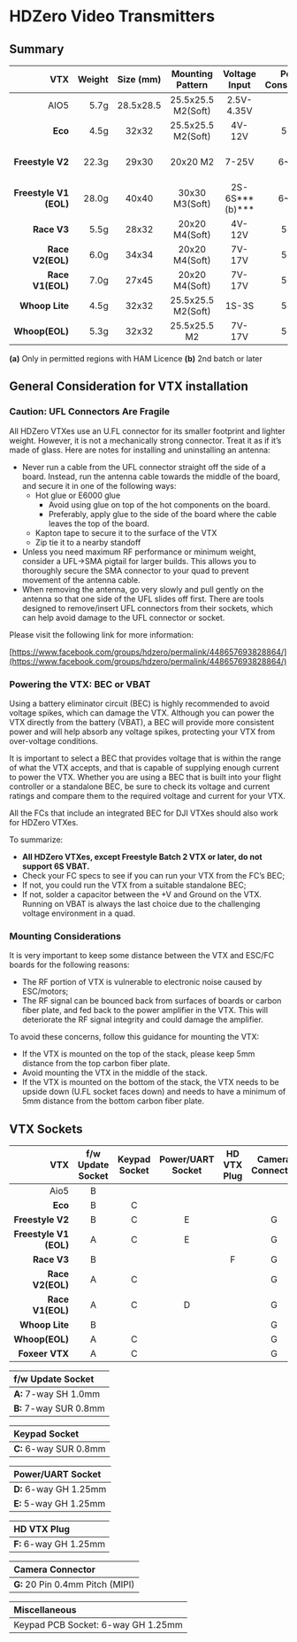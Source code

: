 # HDZero Video Transmitters

## Summary

|                          VTX | Weight | Size (mm) |  Mounting Pattern  | Voltage Input | Power Consumption |                RF Power Output                | Secured U.FL | Antenna | Tramp/SmartAudio | Keypad | Application |
| ---------------------------: | -----: | :-------: | :----------------: | :------------: | :---------------: | :-------------------------------------------: | :----------: | :-----: | :--------------: | :----: | :---------: |
|                         AIO5 |   5.7g | 28.5x28.5 | 25.5x25.5 M2(Soft) |   2.5V-4.35V   |         -         |                  25mW,200mW                  |      No      | Dipole |        No        |   No   |  TinyWhoop  |
|                **Eco** |   4.5g |   32x32   | 25.5x25.5 M2(Soft) |     4V-12V     |       5~6W       |                  25mW,200mW                  |     Yes     | Dipole |        No        |  Yes  |  TinyWhoop  |
|       **Freestyle V2** |  22.3g |   29x30   |      20x20 M2      |     7-25V     |       6~15W       | 25mW,200mW<br />(500mW,1W ***(a)*** ) |     Yes     |  RHCP  |    SmartAudio    |  Yes  |  Freestyle  |
| **Freestyle V1 (EOL)** |  28.0g |   40x40   |   30x30 M3(Soft)   | 2S-6S***(b)*** |       6~15W       | 25mW,200mW<br />(500mW,1W ***(a)*** ) |     Yes     |  RHCP  |    SmartAudio    |  Yes  |  Freestyle  |
|            **Race V3** |   5.5g |   28x32   |   20x20 M4(Soft)   |     4V-12V     |       5~6W       |                  25mW,200mW                  |     Yes     |   No   |      Tramp      |   No   |    Race    |
|       **Race V2(EOL)** |   6.0g |   34x34   |   20x20 M4(Soft)   |     7V-17V     |       5~6W       |                  25mW,200mW                  |     Yes     |   No   |    SmartAudio    |  Yes  |    Race    |
|       **Race V1(EOL)** |   7.0g |   27x45   |   20x20 M4(Soft)   |     7V-17V     |       5~6W       |                  25mW,200mW                  |     Yes     |   No   |    SmartAudio    |  Yes  |    Race    |
|         **Whoop Lite** |   4.5g |   32x32   | 25.5x25.5 M2(Soft) |     1S-3S     |       5~6W       |                  25mW,200mW                  |     Yes     |   No   |    SmartAudio    |   No   |  TinyWhoop  |
|         **Whoop(EOL)** |   5.3g |   32x32   |    25.5x25.5 M2    |     7V-17V     |       5~6W       |                  25mW,200mW                  |      No      |   No   |        No        |  Yes  |    Whoop    |

**(a)** Only in permitted regions with HAM Licence
**(b)** 2nd batch or later

## **General Consideration for VTX installation**

### **Caution: UFL Connectors Are Fragile**

All HDZero VTXes use an U.FL connector for its smaller footprint and lighter weight. However, it is not a mechanically strong connector. Treat it as if it’s made of glass. Here are notes for installing and uninstalling an antenna:

- Never run a cable from the UFL connector straight off the side of a board. Instead, run the antenna cable towards the middle of the board, and secure it in one of the following ways:
    - Hot glue or E6000 glue
        - Avoid using glue on top of the hot components on the board.
        - Preferably, apply glue to the side of the board where the cable leaves the top of the board.
    - Kapton tape to secure it to the surface of the VTX
    - Zip tie it to a nearby standoff
- Unless you need maximum RF performance or minimum weight, consider a UFL->SMA pigtail for larger builds. This allows you to thoroughly secure the SMA connector to your quad to prevent movement of the antenna cable.
- When removing the antenna, go very slowly and pull gently on the antenna so that one side of the UFL slides off first. There are tools designed to remove/insert UFL connectors from their sockets, which can help avoid damage to the UFL connector or socket.

Please visit the following link for more information:

[https://www.facebook.com/groups/hdzero/permalink/448657693828864/](https://www.facebook.com/groups/hdzero/permalink/448657693828864/)

### Powering the VTX: BEC or VBAT

Using a battery eliminator circuit (BEC) is highly recommended to avoid voltage spikes, which can damage the VTX. Although you can power the VTX directly from the battery (VBAT), a BEC will provide more consistent power and will help absorb any voltage spikes, protecting your VTX from over-voltage conditions.

It is important to select a BEC that provides voltage that is within the range of what the VTX accepts, and that is capable of supplying enough current to power the VTX. Whether you are using a BEC that is built into your flight controller or a standalone BEC, be sure to check its voltage and current ratings and compare them to the required voltage and current for your VTX.

All the FCs that include an integrated BEC for DJI VTXes should also work for HDZero VTXes.

To summarize:

- **All HDZero VTXes, except Freestyle Batch 2 VTX or later, do not support 6S VBAT.**
- Check your FC specs to see if you can run your VTX from the FC’s BEC;
- If not, you could run the VTX from a suitable standalone BEC;
- If not, solder a capacitor between the +V and Ground on the VTX. Running on VBAT is always the last choice due to the challenging voltage environment in a quad.

### Mounting Considerations

It is very important to keep some distance between the VTX and ESC/FC boards for the following reasons:

- The RF portion of VTX is vulnerable to electronic noise caused by ESC/motors;
- The RF signal can be bounced back from surfaces of boards or carbon fiber plate, and fed back to the power amplifier in the VTX. This will deteriorate the RF signal integrity and could damage the amplifier.

To avoid these concerns, follow this guidance for mounting the VTX:

- If the VTX is mounted on the top of the stack, please keep 5mm distance from the top carbon fiber plate.
- Avoid mounting the VTX in the middle of the stack.
- If the VTX is mounted on the bottom of the stack, the VTX needs to be upside down (U.FL socket faces down) and needs to have a minimum of 5mm distance from the  bottom carbon fiber plate.

## VTX Sockets

|                          VTX | f/w Update Socket | Keypad Socket | Power/UART Socket | HD VTX Plug | Camera Connector |
| ---------------------------: | :---------------: | :-----------: | :---------------: | :---------: | :--------------: |
|                         Aio5 |         B         |              |                  |            |                  |
|                **Eco** |         B         |       C       |                  |            |                  |
|       **Freestyle V2** |         B         |       C       |         E         |            |        G        |
| **Freestyle V1 (EOL)** |         A         |       C       |         E         |            |        G        |
|            **Race V3** |         B         |              |                  |      F      |        G        |
|       **Race V2(EOL)** |         A         |       C       |                  |            |        G        |
|       **Race V1(EOL)** |         A         |       C       |         D         |            |        G        |
|         **Whoop Lite** |         B         |              |                  |            |        G        |
|         **Whoop(EOL)** |         A         |       C       |                  |            |        G        |
|         **Foxeer VTX** |         A         |       C       |                  |            |        G        |

| f/w Update Socket            |
| :--------------------------- |
| **A:** 7-way SH 1.0mm  |
| **B:** 7-way SUR 0.8mm |

| Keypad Socket                |
| :--------------------------- |
| **C:** 6-way SUR 0.8mm |

| Power/UART Socket            |
| :--------------------------- |
| **D:** 6-way GH 1.25mm |
| **E:** 5-way GH 1.25mm |

| HD VTX Plug                  |
| :--------------------------- |
| **F:** 6-way GH 1.25mm |

| Camera Connector                        |
| :-------------------------------------- |
| **G:**  20 Pin 0.4mm Pitch (MIPI) |

| Miscellaneous                      |
| :--------------------------------- |
| Keypad PCB Socket: 6-way GH 1.25mm |